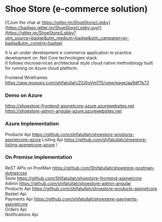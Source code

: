 # Shoe Store (e-commerce solution)

[![Join the chat at https://gitter.im/ShoeStore/Lobby](https://badges.gitter.im/ShoeStore/Lobby.svg)](https://gitter.im/ShoeStore/Lobby?utm_source=badge&utm_medium=badge&utm_campaign=pr-badge&utm_content=badge)

It is an under development e-commerce application to practice development on .Net Core technologies stack. \
It follows microservices architectural style cloud native methodology built for running on Azure cloud platform.

Frontend Wireframes https://app.moqups.com/shifatullah/ZiU0oVmTf5/view/page/aa9df7b72

### Demo on Azure
https://shoestore-frontend-aspnetcore-azure.azurewebsites.net
https://shoestore-admin-angular-azure.azurewebsites.net

### Azure Implementation

Products Api https://github.com/shifatullah/shoestore-products-aspnetcore-azure
Listing Api https://github.com/shifatullah/shoestore-listing-aspnetcore-azure \

### On Premise Implementation

ReST APIs on PostMan https://github.com/Shifatullah/shoestore-postman-dotnetcore \
Store https://github.com/Shifatullah/shoestore-frontend-aspnetcore \
Admin https://github.com/shifatullah/shoestore-admin-angular \
Products Api https://github.com/shifatullah/shoestore-products-aspnetcore \
Basket Api \
Payments Api https://github.com/shifatullah/shoestore-payments-aspnetcore \
Orders Api \
Notifications Api
